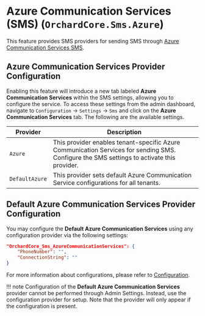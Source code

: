 # Azure Communication Services (SMS) (`OrchardCore.Sms.Azure`)

This feature provides SMS providers for sending SMS through [Azure Communication Services SMS](https://learn.microsoft.com/en-us/azure/communication-services/concepts/sms/concepts).

## **Azure Communication Services** Provider Configuration

Enabling this feature will introduce a new tab labeled **Azure Communication Services** within the SMS settings, allowing you to configure the service. To access these settings from the admin dashboard, navigate to `Configuration` → `Settings` → `Sms` and click on the **Azure Communication Services** tab. The following are the available settings.

| Provider | Description |
| --- | --- |
| `Azure` | This provider enables tenant-specific Azure Communication Services for sending SMS. Configure the SMS settings to activate this provider. |
| `DefaultAzure` | This provider sets default Azure Communication Service configurations for all tenants.|


## **Default Azure Communication Services** Provider Configuration

You may configure the **Default Azure Communication Services** using any configuration provider via the following settings:

```json
"OrchardCore_Sms_AzureCommunicationServices": {
    "PhoneNumber": "",
    "ConnectionString": ""
}
```

For more information about configurations, please refer to [Configuration](../../core/Configuration/README.md).

!!! note
    Configuration of the **Default Azure Communication Services** provider cannot be performed through Admin Settings. Instead, use the configuration provider for setup. Note that the provider will only appear if the configuration is present.
